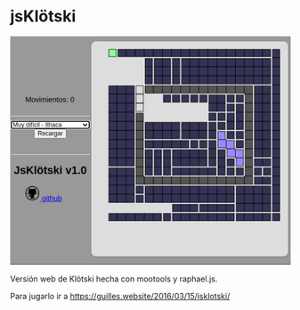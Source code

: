 jsKlötski
=========

![](klotski.png)

Versión web de Klötski hecha con mootools y raphael.js.

Para jugarlo ir a https://guilles.website/2016/03/15/jsklotski/
